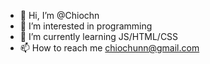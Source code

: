 - 👋 Hi, I’m @Chiochn
- 👀 I’m interested in programming
- 🌱 I’m currently learning JS/HTML/CSS
- 📫 How to reach me chiochunn@gmail.com

<!---
Chiochn/Chiochn is a ✨ special ✨ repository because its `README.md` (this file) appears on your GitHub profile.
You can click the Preview link to take a look at your changes.
--->
